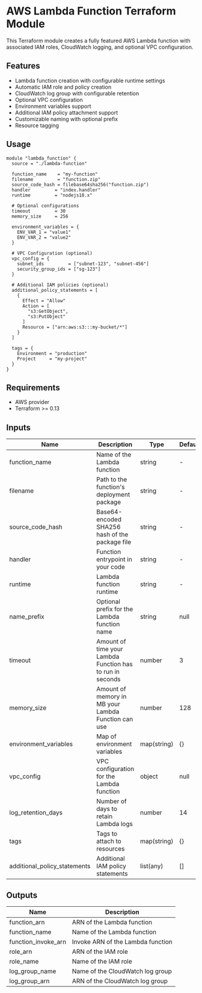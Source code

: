 # AWS Lambda Function Terraform Module

This Terraform module creates a fully featured AWS Lambda function with associated IAM roles, CloudWatch logging, and optional VPC configuration.

## Features

- Lambda function creation with configurable runtime settings
- Automatic IAM role and policy creation
- CloudWatch log group with configurable retention
- Optional VPC configuration
- Environment variables support
- Additional IAM policy attachment support
- Customizable naming with optional prefix
- Resource tagging

## Usage

```hcl
module "lambda_function" {
  source = "./lambda-function"

  function_name    = "my-function"
  filename         = "function.zip"
  source_code_hash = filebase64sha256("function.zip")
  handler         = "index.handler"
  runtime         = "nodejs18.x"
  
  # Optional configurations
  timeout         = 30
  memory_size     = 256
  
  environment_variables = {
    ENV_VAR_1 = "value1"
    ENV_VAR_2 = "value2"
  }
  
  # VPC Configuration (optional)
  vpc_config = {
    subnet_ids         = ["subnet-123", "subnet-456"]
    security_group_ids = ["sg-123"]
  }
  
  # Additional IAM policies (optional)
  additional_policy_statements = [
    {
      Effect = "Allow"
      Action = [
        "s3:GetObject",
        "s3:PutObject"
      ]
      Resource = ["arn:aws:s3:::my-bucket/*"]
    }
  ]
  
  tags = {
    Environment = "production"
    Project     = "my-project"
  }
}
```

## Requirements

- AWS provider
- Terraform >= 0.13

## Inputs

| Name | Description | Type | Default | Required |
|------|-------------|------|---------|----------|
| function_name | Name of the Lambda function | string | - | yes |
| filename | Path to the function's deployment package | string | - | yes |
| source_code_hash | Base64-encoded SHA256 hash of the package file | string | - | yes |
| handler | Function entrypoint in your code | string | - | yes |
| runtime | Lambda function runtime | string | - | yes |
| name_prefix | Optional prefix for the Lambda function name | string | null | no |
| timeout | Amount of time your Lambda Function has to run in seconds | number | 3 | no |
| memory_size | Amount of memory in MB your Lambda Function can use | number | 128 | no |
| environment_variables | Map of environment variables | map(string) | {} | no |
| vpc_config | VPC configuration for the Lambda function | object | null | no |
| log_retention_days | Number of days to retain Lambda logs | number | 14 | no |
| tags | Tags to attach to resources | map(string) | {} | no |
| additional_policy_statements | Additional IAM policy statements | list(any) | [] | no |

## Outputs

| Name | Description |
|------|-------------|
| function_arn | ARN of the Lambda function |
| function_name | Name of the Lambda function |
| function_invoke_arn | Invoke ARN of the Lambda function |
| role_arn | ARN of the IAM role |
| role_name | Name of the IAM role |
| log_group_name | Name of the CloudWatch log group |
| log_group_arn | ARN of the CloudWatch log group |
